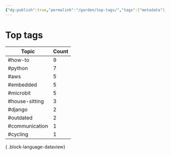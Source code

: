```yaml
---
{"dg-publish":true,"permalink":"/garden/top-tags/","tags":["metadata"],"created":"2024-03-05T16:30:07.245+01:00","updated":"2024-03-05T16:30:33.743+01:00"}
---
```


# Top tags
| Topic          | Count |
| -------------- | ----- |
| #how-to        | 9     |
| #python        | 7     |
| #aws           | 5     |
| #embedded      | 5     |
| #microbit      | 5     |
| #house-sitting | 3     |
| #django        | 2     |
| #outdated      | 2     |
| #communication | 1     |
| #cycling       | 1     |

{ .block-language-dataview}